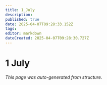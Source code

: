 ```yaml
---
title: 1_July
description: 
published: true
date: 2025-04-07T09:28:33.152Z
tags: 
editor: markdown
dateCreated: 2025-04-07T09:28:30.727Z
---
```


# 1 July

*This page was auto-generated from structure.*